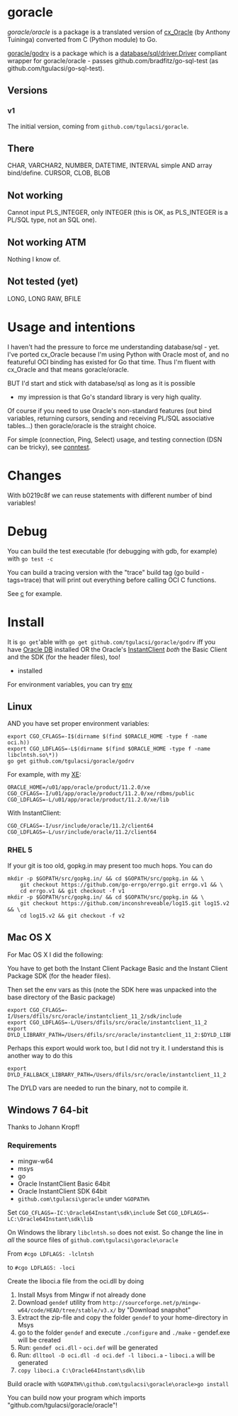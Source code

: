 # goracle #
*goracle/oracle* is a package is a translated version of
[cx_Oracle](http://cx-oracle.sourceforge.net/html/index.html)
(by Anthony Tuininga) converted from C (Python module) to Go.

[goracle/godrv](godrv/driver.go) is a package which is a
[database/sql/driver.Driver](http://golang.org/pkg/database/sql/driver/#Driver)
compliant wrapper for goracle/oracle - passes github.com/bradfitz/go-sql-test
(as github.com/tgulacsi/go-sql-test).

## Versions ##
### v1 ###
The initial version, coming from `github.com/tgulacsi/goracle`.

## There ##
CHAR, VARCHAR2, NUMBER, DATETIME, INTERVAL simple AND array bind/define.
CURSOR, CLOB, BLOB

## Not working ##
Cannot input PLS_INTEGER, only INTEGER (this is OK, as PLS_INTEGER is a
PL/SQL type, not an SQL one).

## Not working ATM ##
Nothing I know of.

## Not tested (yet) ##
LONG, LONG RAW, BFILE

# Usage and intentions #
I haven't had the pressure to force me understanding database/sql - yet.
I've ported cx_Oracle because I'm using Python with Oracle most of,
and no featureful OCI binding has existed for Go that time.
Thus I'm fluent with cx_Oracle and that means goracle/oracle.

BUT I'd start and stick with database/sql as long as it is possible
- my impression is that Go's standard library is very high quality.

Of course if you need to use Oracle's non-standard features
(out bind variables, returning cursors, sending and receiving
PL/SQL associative tables...) then goracle/oracle is the straight choice.

For simple (connection, Ping, Select) usage, and testing connection
(DSN can be tricky), see [conntest](conntest/main.go).

# Changes #
With b0219c8f we can reuse statements with different number of bind variables!

# Debug #
You can build the test executable (for debugging with gdb, for example) with
`go test -c`

You can build a tracing version with the "trace" build tag
(go build -tags=trace) that will print out everything before calling OCI
C functions.

See [c](./c) for example.


# Install #
It is `go get`'able  with `go get github.com/tgulacsi/goracle/godrv`
iff you have
[Oracle DB](http://www.oracle.com/technetwork/database/enterprise-edition/index.html) installed
OR the Oracle's
[InstantClient](http://www.oracle.com/technetwork/database/features/instant-client/index-097480.html)
*both* the Basic Client and the SDK (for the header files), too!
- installed

For environment variables, you can try [env](./env)

## Linux ##
AND you have set proper environment variables:

    export CGO_CFLAGS=-I$(dirname $(find $ORACLE_HOME -type f -name oci.h))
    export CGO_LDFLAGS=-L$(dirname $(find $ORACLE_HOME -type f -name libclntsh.so\*))
    go get github.com/tgulacsi/goracle/godrv

For example, with my [XE](http://www.oracle.com/technetwork/products/express-edition/downloads/index.html):

    ORACLE_HOME=/u01/app/oracle/product/11.2.0/xe
    CGO_CFLAGS=-I/u01/app/oracle/product/11.2.0/xe/rdbms/public
    CGO_LDFLAGS=-L/u01/app/oracle/product/11.2.0/xe/lib

With InstantClient:

    CGO_CFLAGS=-I/usr/include/oracle/11.2/client64
    CGO_LDFLAGS=-L/usr/include/oracle/11.2/client64

### RHEL 5 ###
If your git is too old, gopkg.in may present too much hops. You can do

	mkdir -p $GOPATH/src/gopkg.in/ && cd $GOPATH/src/gopkg.in && \
		git checkout https://github.com/go-errgo/errgo.git errgo.v1 && \
		cd errgo.v1 && git checkout -f v1
	mkdir -p $GOPATH/src/gopkg.in/ && cd $GOPATH/src/gopkg.in && \
		git checkout https://github.com/inconshreveable/log15.git log15.v2 && \
		cd log15.v2 && git checkout -f v2


## Mac OS X ##
For Mac OS X I did the following:

You have to get both the Instant Client Package Basic and the Instant Client Package SDK (for the header files).

Then set the env vars as this (note the SDK here was unpacked into the base directory of the Basic package)

    export CGO_CFLAGS=-I/Users/dfils/src/oracle/instantclient_11_2/sdk/include
    export CGO_LDFLAGS=-L/Users/dfils/src/oracle/instantclient_11_2
    export DYLD_LIBRARY_PATH=/Users/dfils/src/oracle/instantclient_11_2:$DYLD_LIBRARY_PATH

Perhaps this export would work too, but I did not try it.  I understand this is another way to do this

    export DYLD_FALLBACK_LIBRARY_PATH=/Users/dfils/src/oracle/instantclient_11_2

The DYLD vars are needed to run the binary, not to compile it.

## Windows 7 64-bit ##
Thanks to Johann Kropf!
### Requirements ###
  * mingw-w64
  * msys
  * go
  * Oracle InstantClient Basic 64bit
  * Oracle InstantClient SDK 64bit
  * `github.com\tgulacsi\goracle` under `%GOPATH%`

Set `CGO_CFLAGS=-IC:\Oracle64Instant\sdk\include`
Set `CGO_LDFLAGS=-LC:\Oracle64Instant\sdk\lib`

On Windows the library `libclntsh.so` does not exist.
So change the line in _all_ the source files of `github.com\tgulacsi\goracle\oracle`

From 
```#cgo LDFLAGS: -lclntsh```

to 
```#cgo LDFLAGS: -loci```

Create the liboci.a file from the oci.dll by doing

  1. Install Msys from Mingw if not already done
  1. Download `gendef` utility from `http://sourceforge.net/p/mingw-w64/code/HEAD/tree/stable/v3.x/`
by "Download snapshot"
  1. Extract the zip-file and copy the folder `gendef` to your home-directory in Msys
  1. go to the folder `gendef` and execute `./configure` and `./make` - gendef.exe will be created
  1. Run: `gendef oci.dll` - `oci.def` will be generated
  1. Run: `dlltool -D oci.dll -d oci.def -l liboci.a` - `liboci.a` will be generated
  1. `copy liboci.a C:\Oracle64Instant\sdk\lib`

Build oracle with
`%GOPATH%\github.com\tgulacsi\goracle\oracle>go install`

You can build now your program which imports "github.com/tgulacsi/goracle/oracle"!
